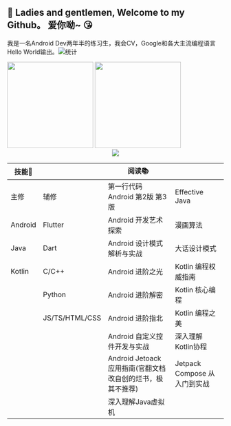 ## 👋 Ladies and gentlemen, Welcome to my Github。 爱你呦~ 😘

我是一名Android Dev两年半的练习生，我会CV，Google和各大主流编程语言Hello World输出。![统计](https://github-readme-stats.vercel.app/api?username=TooWhiteT&show_icons=true&theme=radical)
<div>
  <img height="200px" width=”50%“ src="https://github-readme-stats.vercel.app/api?username=TooWhiteT&show_icons=true&count_private=true&hide=contribs,issues&theme=vue-dark&include_all_commits=true&bg_color=140DEG,4facfe,00f2fe&hide_border=true&locale=cn&icon_color=00f2fe&text_color=ffffff&title_color=e2af598"/>
  <img height="200px" width=”50%“ src="https://github-readme-stats.vercel.app/api/top-langs/?username=TooWhiteT&layout=compact&hide_title=true&bg_color=140DEG,4facfe,00f2fe&hide_border=true&text_color=ffffff"/>
</div>
<!-- <a href="https://github.com/TooWhiteT/DailyAlgorithms">
  <img height="150px" src="https://github-readme-stats.vercel.app/api/pin/?username=TooWhiteT&repo=dailyAlgorithms&show_owner=true&theme=vue-dark&hide_border=true"/>
</a>
<a href="https://github.com/TooWhiteT/NoBugDictionary">
  <img height="150px" src="https://github-readme-stats.vercel.app/api/pin/?username=TooWhiteT&repo=NoBugDictionary&show_owner=true&theme=vue-dark&hide_border=true"/>
</a> -->
<div align="center">
  <img src="https://github-readme-activity-graph.cyclic.app/graph?username=TooWhiteT&theme=tokyo-night&hide_border=true&custom_title=TooWhiteT&radius=16"/>
</div>

| 技能🌳    |                | 阅读📚                                   |                        |
|---------|----------------|----------------------------------------|------------------------|
| 主修      | 辅修             | 第一行代码 Android 第2版 第3版                  | Effective Java         |
| Android | Flutter        | Android 开发艺术探索                         | 漫画算法                   |
| Java    | Dart           | Android 设计模式解析与实战                      | 大话设计模式                 |
| Kotlin  | C/C++          | Android 进阶之光                           | Kotlin 编程权威指南          |
|         | Python         | Android 进阶解密                           | Kotlin 核心编程            |
|         | JS/TS/HTML/CSS | Android 进阶指北                           | Kotlin 编程之美            |
|         |                | Android 自定义控件开发与实战                     | 深入理解Kotlin协程           |
|         |                | Android Jetoack 应用指南(官翻文档改自创的烂书，极其不推荐) | Jetpack Compose 从入门到实战 |
|         |                | 深入理解Java虚拟机                            |                        |


